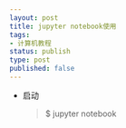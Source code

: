 ```yaml
--- 
layout: post
title: jupyter notebook使用
tags: 
- 计算机教程
status: publish
type: post
published: false
---
```

- 启动

  > $ jupyter notebook
  &nbsp;